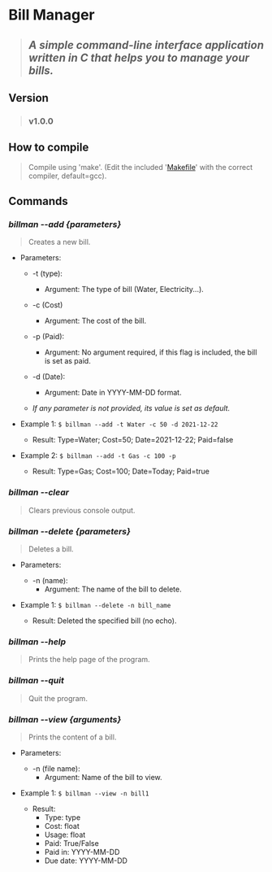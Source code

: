 # **Bill Manager**

> ## *A simple command-line interface application written in C that helps you to manage your bills.*

## **Version**

> ### v1.0.0

## **How to compile**

> Compile using 'make'. (Edit the included '[Makefile](https://github.com/Fraccs/bill-manager/blob/main/Makefile)' with the correct compiler, default=gcc).

## **Commands**

### ***billman --add {parameters}***

> Creates a new bill.

* Parameters:
    * -t (type):
        - Argument: The type of bill (Water, Electricity...).  
    
    * -c (Cost)
        * Argument: The cost of the bill.
    
    * -p (Paid):
        * Argument: No argument required, if this flag is included, the bill is set as paid.
    
    * -d (Date): 
        * Argument: Date in YYYY-MM-DD format.
    
    * *If any parameter is not provided, its value is set as default.*

* Example 1: ```$ billman --add -t Water -c 50 -d 2021-12-22```
    * Result: Type=Water; Cost=50; Date=2021-12-22; Paid=false

* Example 2: ```$ billman --add -t Gas -c 100 -p```
    * Result: Type=Gas; Cost=100; Date=Today; Paid=true

### ***billman --clear***

> Clears previous console output.

### ***billman --delete {parameters}***

> Deletes a bill.

* Parameters: 
    * -n (name):
        * Argument: The name of the bill to delete.

* Example 1: ```$ billman --delete -n bill_name```
    * Result: Deleted the specified bill (no echo).

### ***billman --help***

> Prints the help page of the program.

### ***billman --quit***

> Quit the program.

### ***billman --view {arguments}***

> Prints the content of a bill.

* Parameters: 
    * -n (file name):
        * Argument: Name of the bill to view. 

* Example 1: ```$ billman --view -n bill1```
    * Result:  
        * Type: type
        * Cost: float
        * Usage: float
        * Paid: True/False
        * Paid in: YYYY-MM-DD
        * Due date: YYYY-MM-DD
